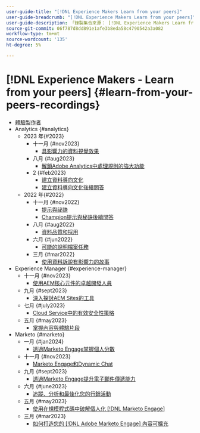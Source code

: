 ```yaml
---
user-guide-title: "[!DNL Experience Makers Learn from your peers]"
user-guide-breadcrumb: "[!DNL Experience Makers Learn from your peers]"
user-guide-description: 「錄製集合來源： [!DNL Experience Makers Learn from your peers]"
source-git-commit: 06f787d8dd891e1afe3b8eda58c4790542a3a082
workflow-type: tm+mt
source-wordcount: '135'
ht-degree: 5%

---
```



# [!DNL Experience Makers - Learn from your peers] {#learn-from-your-peers-recordings}

+ [體驗製作者](overview.md)
+ Analytics {#analytics}
   + 2023 年{#2023}
      + 十一月 {#nov2023}
         + [具影響力的資料視覺效果](analytics/nov2023/impactful-data-visualizations.md)
      + 八月 {#aug2023}
         + [解鎖Adobe Analytics中處理規則的強大功能](analytics/aug2023/processing-rules.md)
      + 2 {#feb2023}
         + [建立資料導向文化](analytics/feb2023/data-driven-culture.md)
         + [建立資料導向文化後續問答](analytics/feb2023/data-driven-culture-q-and-a.md)
   + 2022 年{#2022}
      + 十一月 {#nov2022}
         + [提示與祕訣](analytics/nov2022/tips-and-tricks.md)
         + [Champion提示與秘訣後續問答](analytics/nov2022/tips-and-tricks-q-and-a.md)
      + 八月 {#aug2022}
         + [資料品質和採用](analytics/aug2022/data-quality.md)
      + 六月 {#jun2022}
         + [可能的說明檔案任務](analytics/june2022/mission-possible.md)
      + 三月 {#mar2022}
         + [使用資料訴說有影響力的故事](analytics/mar2022/stories-with-data.md)
+ Experience Manager {#experience-manager}
   + 十一月 {#nov2023}
      + [使用AEM核心元件的卓越開發人員](experience-manager/nov2023/core-components.md)
   + 九月 {#sept2023}
      + [深入探討AEM Sites的工具](experience-manager/sept2023/aem-sites-tools.md)
   + 七月 {#july2023}
      + [Cloud Service中的有效安全性策略](experience-manager/july2023/effective-security-strategies-in-cloud-service.md)
   + 五月 {#may2023}
      + [掌握內容與體驗片段](experience-manager/may2023/mastering-content-and-experience-fragments.md)
+ Marketo {#marketo}
   + 一月 {#jan2024}
      + [透過Marketo Engage掌握個人分數](marketo/jan2024/person-scoring-mastery.md)
   + 十一月 {#nov2023}
      + [Marketo Engage和Dynamic Chat](marketo/nov2023/dynamic-chat.md)
   + 九月 {#sept2023}
      + [透過Marketo Engage提升電子郵件傳遞能力](marketo/sept2023/email-deliverability.md)
   + 六月 {#june2023}
      + [追蹤、分析和最佳化您的行銷活動](marketo/june2023/marketing-campaigns.md)
   + 五月 {#may2023}
      + [使用在規模程式碼中破解個人化 [!DNL Marketo Engage]](marketo/may2023/personalization-at-scale.md)
   + 三月 {#mar2023}
      + [如何打造您的 [!DNL Adobe Marketo Engage] 內容可擴充](marketo/mar2023/templates-tokens-teamwork.md)
